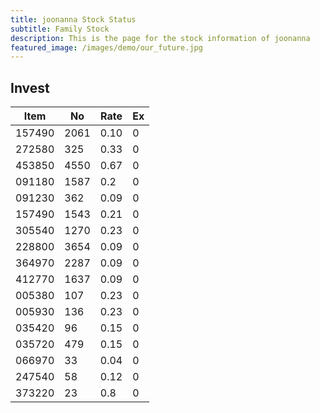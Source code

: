 ```yaml
---
title: joonanna Stock Status
subtitle: Family Stock 
description: This is the page for the stock information of joonanna
featured_image: /images/demo/our_future.jpg
---
```


## Invest

|  Item  | No | Rate | Ex   |
|--------|----|------|------|
| 157490 |2061| 0.10 |    0 | 
| 272580 | 325| 0.33 |    0 |
| 453850 |4550| 0.67 |    0 |
| 091180 |1587| 0.2  |    0 |
| 091230 | 362| 0.09 |    0 | 
| 157490 |1543| 0.21 |    0 | 
| 305540 |1270| 0.23 |    0 | 
| 228800 |3654| 0.09 |    0 |  
| 364970 |2287| 0.09 |    0 |  
| 412770 |1637| 0.09 |    0 | 
| 005380 | 107| 0.23 |    0 | 
| 005930 | 136| 0.23 |    0 | 
| 035420 |  96| 0.15 |    0 | 
| 035720 | 479| 0.15 |    0 | 
| 066970 |  33| 0.04 |    0 | 
| 247540 |  58| 0.12 |    0 | 
| 373220 |  23| 0.8 |    0 | 
